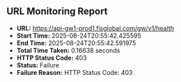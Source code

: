 ## URL Monitoring Report

- **URL:** https://api-gw1-prod1.fisglobal.com/gw/v1/health
- **Start Time:** 2025-08-24T20:55:42.425595
- **End Time:** 2025-08-24T20:55:42.591975
- **Total Time Taken:** 0.16638 seconds
- **HTTP Status Code:** 403
- **Status:** Failure
- **Failure Reason:** HTTP Status Code: 403

